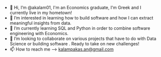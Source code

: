 - 👋 Hi, I’m @akalam01, I'm an Economics graduate, I'm Greek and I currently live in my hometown!
- 👀 I’m interested in learning how to build software and how I can extract meaningful insights from data.
- 🌱 I’m currently learning SQL and Python in order to combine software engineering with Economics. 
- 💞️ I’m looking to collaborate on various projects that have to do with Data Science or building software . Ready to take on new challenges! 
- 📫 How to reach me --> kalampakas.an@gmail.com

<!---
akalam01/akalam01 is a ✨ special ✨ repository because its `README.md` (this file) appears on your GitHub profile.
You can click the Preview link to take a look at your changes.
--->
